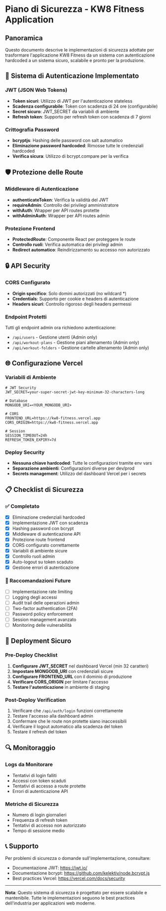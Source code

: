 # Piano di Sicurezza - KW8 Fitness Application

## Panoramica
Questo documento descrive le implementazioni di sicurezza adottate per trasformare l'applicazione KW8 Fitness da un sistema con autenticazione hardcoded a un sistema sicuro, scalabile e pronto per la produzione.

## 🔐 Sistema di Autenticazione Implementato

### JWT (JSON Web Tokens)
- **Token sicuri**: Utilizzo di JWT per l'autenticazione stateless
- **Scadenza configurabile**: Token con scadenza di 24 ore (configurabile)
- **Secret sicuro**: JWT_SECRET da variabili di ambiente
- **Refresh token**: Supporto per refresh token con scadenza di 7 giorni

### Crittografia Password
- **bcryptjs**: Hashing delle password con salt automatico
- **Eliminazione password hardcoded**: Rimosse tutte le credenziali hardcoded
- **Verifica sicura**: Utilizzo di bcrypt.compare per la verifica

## 🛡️ Protezione delle Route

### Middleware di Autenticazione
- **authenticateToken**: Verifica la validità del JWT
- **requireAdmin**: Controllo dei privilegi amministratore
- **withAuth**: Wrapper per API routes protette
- **withAdminAuth**: Wrapper per API routes admin

### Protezione Frontend
- **ProtectedRoute**: Componente React per proteggere le route
- **Controllo ruoli**: Verifica automatica dei privilegi admin
- **Redirect automatico**: Reindirizzamento su accesso non autorizzato

## 🔒 API Security

### CORS Configurato
- **Origin specifico**: Solo domini autorizzati (no wildcard *)
- **Credentials**: Supporto per cookie e headers di autenticazione
- **Headers sicuri**: Controllo rigoroso degli headers permessi

### Endpoint Protetti
Tutti gli endpoint admin ora richiedono autenticazione:
- `/api/users` - Gestione utenti (Admin only)
- `/api/workout-plans` - Gestione piani allenamento (Admin only)
- `/api/workout-folders` - Gestione cartelle allenamento (Admin only)

## 🌐 Configurazione Vercel

### Variabili di Ambiente
```env
# JWT Security
JWT_SECRET=your-super-secret-jwt-key-minimum-32-characters-long

# Database
MONGODB_URI=<YOUR_MONGODB_URI>

# CORS
FRONTEND_URL=https://kw8-fitness.vercel.app
CORS_ORIGIN=https://kw8-fitness.vercel.app

# Session
SESSION_TIMEOUT=24h
REFRESH_TOKEN_EXPIRY=7d
```

### Deploy Security
- **Nessuna chiave hardcoded**: Tutte le configurazioni tramite env vars
- **Separazione ambienti**: Configurazioni diverse per dev/prod
- **Secrets management**: Utilizzo del dashboard Vercel per i secrets

## 📋 Checklist di Sicurezza

### ✅ Completato
- [x] Eliminazione credenziali hardcoded
- [x] Implementazione JWT con scadenza
- [x] Hashing password con bcrypt
- [x] Middleware di autenticazione API
- [x] Protezione route frontend
- [x] CORS configurato correttamente
- [x] Variabili di ambiente sicure
- [x] Controllo ruoli admin
- [x] Auto-logout su token scaduto
- [x] Gestione errori di autenticazione

### 🔄 Raccomandazioni Future
- [ ] Implementazione rate limiting
- [ ] Logging degli accessi
- [ ] Audit trail delle operazioni admin
- [ ] Two-factor authentication (2FA)
- [ ] Password policy enforcement
- [ ] Session management avanzato
- [ ] Monitoring delle vulnerabilità

## 🚀 Deployment Sicuro

### Pre-Deploy Checklist
1. **Configurare JWT_SECRET** nel dashboard Vercel (min 32 caratteri)
2. **Impostare MONGODB_URI** con credenziali sicure
3. **Configurare FRONTEND_URL** con il dominio di produzione
4. **Verificare CORS_ORIGIN** per limitare l'accesso
5. **Testare l'autenticazione** in ambiente di staging

### Post-Deploy Verification
1. Verificare che `/api/auth/login` funzioni correttamente
2. Testare l'accesso alla dashboard admin
3. Confermare che le route non protette siano inaccessibili
4. Verificare il logout automatico alla scadenza del token
5. Testare il refresh del token

## 🔍 Monitoraggio

### Logs da Monitorare
- Tentativi di login falliti
- Accessi con token scaduti
- Tentativi di accesso a route protette
- Errori di autenticazione API

### Metriche di Sicurezza
- Numero di login giornalieri
- Frequenza di refresh token
- Tentativi di accesso non autorizzato
- Tempo di sessione medio

## 📞 Supporto

Per problemi di sicurezza o domande sull'implementazione, consultare:
- Documentazione JWT: https://jwt.io/
- Documentazione bcrypt: https://github.com/kelektiv/node.bcrypt.js
- Best practices Vercel: https://vercel.com/docs/security

---

**Nota**: Questo sistema di sicurezza è progettato per essere scalabile e mantenibile. Tutte le implementazioni seguono le best practices dell'industria per applicazioni web moderne.